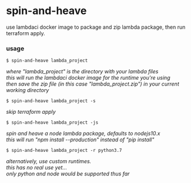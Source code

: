 # spin-and-heave  
  
use lambdaci docker image to package and zip lambda package, then run terraform apply.  
  
### usage  

`$ spin-and-heave lambda_project`  

*where "lambda_project" is the directory with your lambda files  
this will run the lambdaci docker image for the runtime you're using  
then save the zip file (in this case "lambda_project.zip") in your current  
working directory*  
  
`$ spin-and-heave lambda_project -s`  
  
*skip terraform apply*  
  
`$ spin-and-heave lambda_project -js`  
  
*spin and heave a node lambda package, defaults to nodejs10.x  
this will run "npm install --production" instead of "pip install"*  
  
`$ spin-and-heave lambda_project -r python3.7`  
  
*alternatively, use custom runtimes.  
this has no real use yet...   
only python and node would be supported thus far*
